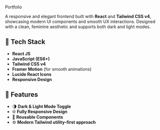 Portfolio 

A responsive and elegant frontend built with **React** and **Tailwind CSS v4**, showcasing modern UI components and smooth UX interactions. Designed with a clean, feminine aesthetic and supports both dark and light modes.


## 🚀 Tech Stack

- **React JS**
- **JavaScript (ES6+)**
- **Tailwind CSS v4**
- **Framer Motion** (for smooth animations)
- **Lucide React Icons**
- **Responsive Design**


## 📸 Features

- 🌗 **Dark & Light Mode Toggle**
- 🌐 **Fully Responsive Design**
- 🧩 **Reusable Components**
- ⚙️ **Modern Tailwind utility-first approach**